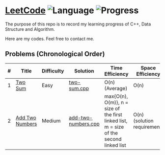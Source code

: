 # [LeetCode](https://leetcode.com/problemset/all/) ![Language](https://img.shields.io/badge/Language-C%2B%2B-orange.svg) ![Progress](https://img.shields.io/badge/Progress-2/1627-green.svg)

The purpose of this repo is to record my learning progress of C++, Data Structure and Algorithm.

Here are my codes. Feel free to contact me.

## Problems (Chronological Order)

| # | Title | Difficulty | Solution | Time Efficiency | Space Efficiency | Note |
|---| ----- | ---------- | -------- | --------------- | ---------------- | ---- |
| 1 | [Two Sum](https://leetcode.com/problems/two-sum/) | Easy | [two-sum.cpp](./c++/two-sum.cpp) | O(n) (Average) | O(n) | unordered_map
| 2 | [Add Two Numbers](https://leetcode.com/problems/add-two-numbers/) | Medium | [add-two-numbers.cpp](./c++/add-two-numbers.cpp) | max{O(n), O(m)}, n = size of the first linked list, m = size of the second linked list | O(n) (solution requirement) |
